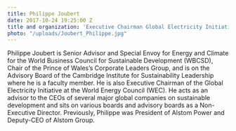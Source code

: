 ```yaml
---
title: Philippe Joubert
date: 2017-10-24 19:25:00 Z
title and organization: 'Executive Chairman Global Electricity Initiative, World Energy Council'
photo: "/uploads/Joubert_Philippe.jpg"
---
```


Philippe Joubert is Senior Advisor and Special Envoy for Energy and Climate for the World Business Council for Sustainable Development (WBCSD), Chair of the Prince of Wales’s Corporate Leaders Group, and is on the Advisory Board of the Cambridge Institute for Sustainability Leadership where he is a faculty member. He is also Executive Chairman of the Global Electricity Initiative at the World Energy Council (WEC). He acts as an advisor to the CEOs of several major global companies on sustainable development and sits on various boards and advisory boards as a Non-Executive Director. Previously, Philippe was President of Alstom Power and Deputy-CEO of Alstom Group.
